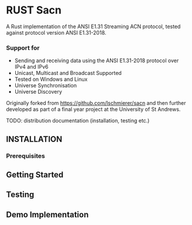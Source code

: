 # RUST Sacn
A Rust implementation of the ANSI E1.31 Streaming ACN protocol, tested against protocol version ANSI E1.31-2018. 

### Support for
* Sending and receiving data using the ANSI E1.31-2018 protocol over IPv4 and IPv6
* Unicast, Multicast and Broadcast Supported
* Tested on Windows and Linux
* Universe Synchronisation
* Universe Discovery

Originally forked from https://github.com/lschmierer/sacn and then further developed as part of a final year project at the University of St Andrews.

TODO: distribution documentation (installation, testing etc.)

## INSTALLATION
### Prerequisites
## Getting Started
## Testing
## Demo Implementation
